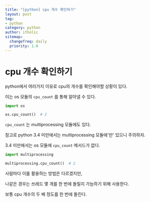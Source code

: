```yaml
---
title: "[python] cpu 개수 확인하기"
layout: post
tag:
- python
category: python
author: itholic
sitemap:
  changefreq: daily
  priority: 1.0
---
```


# cpu 개수 확인하기

python에서 여러가지 이유로 cpu의 개수를 확인해야할 상황이 있다.

이는 os 모듈의 `cpu_count` 를 통해 알아낼 수 있다.

```python
import os

os.cpu_count()  # 2
```

`cpu_count` 는 multiprocessing 모듈에도 있다.

참고로 python 3.4 미만에서는 multiprocessing 모듈에'만' 있으니 주의하자.

3.4 미만에서는 os 모듈에 `cpu_count` 메서드가 없다.

```python
import multiprocessing

multiprocessing.cpu_count()  # 2
```

사람마다 이를 활용하는 방법은 다르겠지만,

나같은 경우는 쓰레드 몇 개를 한 번에 돌릴지 가늠하기 위해 사용한다.

보통 cpu 개수의 두 배 정도를 한 번에 돌린다.
